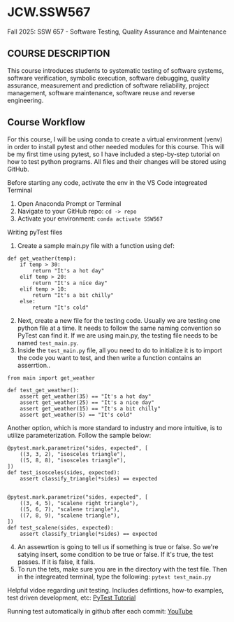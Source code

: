 # JCW.SSW567

Fall 2025: SSW 657 - Software Testing, Quality Assurance and Maintenance

## COURSE DESCRIPTION
This course introduces students to systematic testing of software systems, software
verification, symbolic execution, software debugging, quality assurance, measurement and
prediction of software reliability, project management, software maintenance, software reuse
and reverse engineering.

## Course Workflow
For this course, I will be using conda to create a virtual environment (venv) in order to install pytest and other needed modules for this course. This will be my first time using pytest, so I have included a step-by-step tutorial on how to test python programs. All files and their changes will be stored using GitHub.

Before starting any code, activate the env in the VS Code integreated Terminal 
1. Open Anaconda Prompt or Terminal
2. Navigate to your GitHub repo:
   `cd -> repo`
3. Activate your environment:
   `conda activate SSW567`

Writing pyTest files
1. Create a sample main.py file with a function using def:

```
def get_weather(temp):
    if temp > 30:
        return "It's a hot day"
    elif temp > 20:
        return "It's a nice day"
    elif temp > 10:
        return "It's a bit chilly"
    else:
        return "It's cold"
```

2. Next, create a new file for the testing code. Usually we are testing one python file at a time. It needs to follow the same naming convention so PyTest can find it. If we are using main.py, the testing file needs to be named `test_main.py`.
3. Inside the `test_main.py` file, all you need to do to initialize it is to import the code you want to test, and then write a function contains an asserrtion..
```
from main import get_weather

def test_get_weather():
    assert get_weather(35) == "It's a hot day"
    assert get_weather(25) == "It's a nice day"
    assert get_weather(15) == "It's a bit chilly"
    assert get_weather(5) == "It's cold"
```

Another option, which is more standard to industry and more intuitive, is to utilize parameterization. Follow the sample below:

```
@pytest.mark.parametrize("sides, expected", [
    ((3, 3, 2), "isosceles triangle"),
    ((5, 8, 8), "isosceles triangle"),
])
def test_isosceles(sides, expected):
    assert classify_triangle(*sides) == expected


@pytest.mark.parametrize("sides, expected", [
    ((3, 4, 5), "scalene right triangle"),
    ((5, 6, 7), "scalene triangle"),
    ((7, 8, 9), "scalene triangle"),
])
def test_scalene(sides, expected):
    assert classify_triangle(*sides) == expected
```
4. An assewrtion is going to tell us if something is true or false. So we're satying insert, some condition to be true or false. If it's true, the test passes. If it is false, it fails.
5. To run the tets, make sure you are in the directory with the test file. Then in the integreated terminal, type the following: `pytest test_main.py`

Helpful vidoe regarding unit testing. Incliudes defintions, how-to examples, test driven development, etc: [PyTest Tutorial](https://youtu.be/EgpLj86ZHFQ?si=kxXrjy8FQTjtnmTj)

Running test automatically in github after each commit: [YouTube](https://youtu.be/DhUpxWjOhME)
